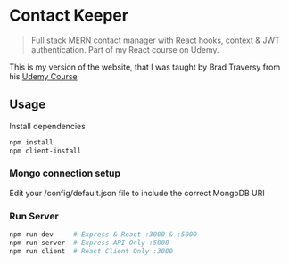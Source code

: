 # Contact Keeper

> Full stack MERN contact manager with React hooks, context & JWT authentication. Part of my React course on Udemy.

This is my version of the website, that I was taught by Brad Traversy from his [Udemy Course](https://www.udemy.com/course/mern-stack-front-to-back/)

## Usage

Install dependencies

```bash
npm install
npm client-install
```

### Mongo connection setup

Edit your /config/default.json file to include the correct MongoDB URI

### Run Server

```bash
npm run dev     # Express & React :3000 & :5000
npm run server  # Express API Only :5000
npm run client  # React Client Only :3000
```
